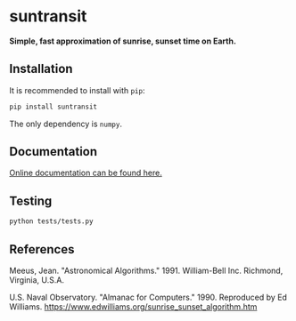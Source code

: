 suntransit
==========

**Simple, fast approximation of sunrise, sunset time on Earth.**


Installation
------------

It is recommended to install with `pip`:

```sh
pip install suntransit
```

The only dependency is `numpy`.


Documentation
-------------

[Online documentation can be found here.](https://arthur-e.github.io/suntransit/)


Testing
-------

```sh
python tests/tests.py
```


References
----------

Meeus, Jean. "Astronomical Algorithms." 1991. William-Bell Inc. Richmond, Virginia, U.S.A.

U.S. Naval Observatory. "Almanac for Computers." 1990. Reproduced by
    Ed Williams. https://www.edwilliams.org/sunrise_sunset_algorithm.htm
